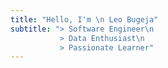 ```yaml
---
title: "Hello, I'm \n Leo Bugeja"
subtitle: "> Software Engineer\n
           > Data Enthusiast\n
           > Passionate Learner"
---
```

